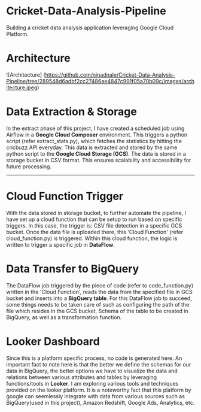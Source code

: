 # Cricket-Data-Analysis-Pipeline
Building a cricket data analysis application leveraging Google Cloud Platform.

# Architecture
![Architecture] (https://github.com/ninadnale/Cricket-Data-Analysis-Pipeline/tree/289548d6adbf2cc27486ae4847c991f05a70b09c/images/architecture.jpeg)

# Data Extraction & Storage
In the extract phase of this project, I have created a scheduled job using Airflow in a **Google Cloud Composer** environment. This triggers a python script (refer extract_stats.py), which fetches the statistics by hitting the cricbuzz API everyday. This data is extracted and stored by the same python script to the **Google Cloud Storage (GCS)**. The data is stored in a storage bucket in CSV format. This ensures scalability and accessibility for future processing.

--------

# Cloud Function Trigger
With the data stored in storage bucket, to further automate the pipeline, I have set up a cloud function that can be setup to run based on specific triggers. In this case, the trigger is: CSV file detection in a specific GCS bucket. Once the data file is uploaded there, this 'Cloud Function' (refer cloud_function.py) is triggered. Within this cloud function, the logic is written to trigger a specific job in **DataFlow**.

# Data Transfer to BigQuery
The DataFlow job triggered by the piece of code (refer to code_function.py) written in the 'Cloud Function', reads the data from the specified file in GCS bucket and inserts into a **BigQuery table**. For this DataFlow job to succeed, some things needs to be taken care of such as configuring the path of the file which resides in the GCS bucket, Schema of the table to be created in BigQuery, as well as a transformation function.

# Looker Dashboard
Since this is a platform specific process, no code is generated here. An important fact to note here is that the better we define the schemas for our data in BigQuery, the better options we have to visualize the data and relations between various attributes and tables by leveraging functions/tools in **Looker**. I am exploring various tools and techniques provided on the looker platform. It is a noteworthy fact that this platform by google can seemlessly integrate with data from various sources such as BigQuery(used in this project), Amazon Redshift, Google Ads, Analytics, etc. 
